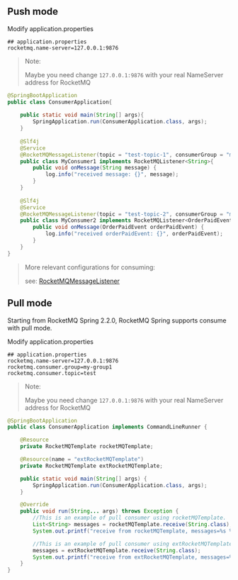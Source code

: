 ## Push mode

Modify application.properties
```properties
## application.properties
rocketmq.name-server=127.0.0.1:9876
```

> Note:
> 
> Maybe you need change `127.0.0.1:9876` with your real NameServer address for RocketMQ

```java
@SpringBootApplication
public class ConsumerApplication{
    
    public static void main(String[] args){
        SpringApplication.run(ConsumerApplication.class, args);
    }
    
    @Slf4j
    @Service
    @RocketMQMessageListener(topic = "test-topic-1", consumerGroup = "my-consumer_test-topic-1")
    public class MyConsumer1 implements RocketMQListener<String>{
        public void onMessage(String message) {
            log.info("received message: {}", message);
        }
    }
    
    @Slf4j
    @Service
    @RocketMQMessageListener(topic = "test-topic-2", consumerGroup = "my-consumer_test-topic-2")
    public class MyConsumer2 implements RocketMQListener<OrderPaidEvent>{
        public void onMessage(OrderPaidEvent orderPaidEvent) {
            log.info("received orderPaidEvent: {}", orderPaidEvent);
        }
    }
}
```

> More relevant configurations for consuming:
>
> see: [RocketMQMessageListener](rocketmq-spring-boot/src/main/java/org/apache/rocketmq/spring/annotation/RocketMQMessageListener.java)

## Pull mode

Starting from RocketMQ Spring 2.2.0, RocketMQ Spring supports consume with pull mode.

Modify application.properties
```properties
## application.properties
rocketmq.name-server=127.0.0.1:9876
rocketmq.consumer.group=my-group1
rocketmq.consumer.topic=test
```
> Note:
> 
> Maybe you need change `127.0.0.1:9876` with your real NameServer address for RocketMQ

```java
@SpringBootApplication
public class ConsumerApplication implements CommandLineRunner {

    @Resource
    private RocketMQTemplate rocketMQTemplate;

    @Resource(name = "extRocketMQTemplate")
    private RocketMQTemplate extRocketMQTemplate;

    public static void main(String[] args) {
        SpringApplication.run(ConsumerApplication.class, args);
    }

    @Override
    public void run(String... args) throws Exception {
        //This is an example of pull consumer using rocketMQTemplate.
        List<String> messages = rocketMQTemplate.receive(String.class);
        System.out.printf("receive from rocketMQTemplate, messages=%s %n", messages);

        //This is an example of pull consumer using extRocketMQTemplate.
        messages = extRocketMQTemplate.receive(String.class);
        System.out.printf("receive from extRocketMQTemplate, messages=%s %n", messages);
    }
}
```